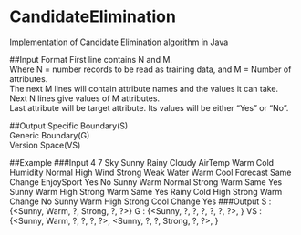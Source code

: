 # CandidateElimination
Implementation of Candidate Elimination algorithm in Java

##Input Format
  First line contains N and M.  
  Where N = number records to be read as training data, and M = Number of attributes.  
  The next M lines will contain attribute names and the values it can take.  
  Next N lines give values of M attributes.  
  Last attribute will be target attribute. Its values will be either “Yes” or “No”.  
  
##Output 
   Specific Boundary(S)  
   Generic Boundary(G)  
   Version Space(VS)  
   
##Example
###Input
		4 7
		Sky Sunny Rainy Cloudy
		AirTemp Warm Cold
		Humidity Normal High
		Wind Strong Weak
		Water Warm Cool
		Forecast Same Change
		EnjoySport Yes No
		Sunny Warm Normal Strong Warm Same Yes
		Sunny Warm High Strong Warm Same Yes
		Rainy Cold High Strong Warm Change No
		Sunny Warm High Strong Cool Change Yes
###Output
	S : {<Sunny, Warm, ?, Strong, ?, ?>}
	G : {<Sunny, ?, ?, ?, ?, ?, ?>, <?, Warm, ?, ?, ?, ?>}
   VS : {<Sunny, Warm, ?, ?, ?, ?>, <Sunny, ?, ?, Strong, ?, ?>, <?, Warm, ?, Strong, ?, ?>}
		
